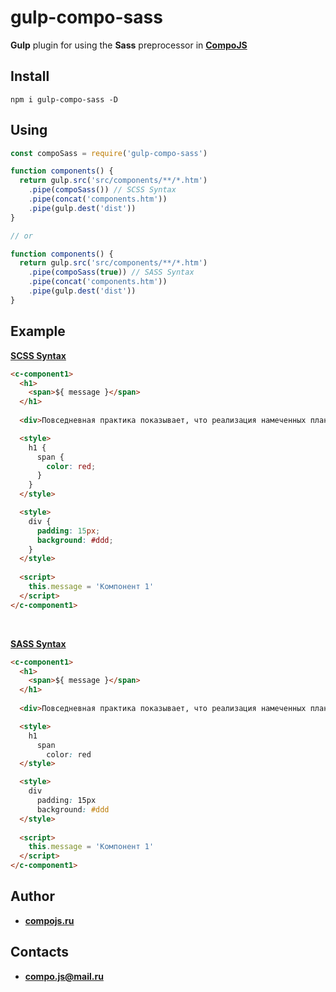 # gulp-compo-sass

**Gulp** plugin for using the **Sass** preprocessor in **[CompoJS](http://compojs.ru/)**

## Install

```
npm i gulp-compo-sass -D
```

## Using

```js
const compoSass = require('gulp-compo-sass')

function components() {
  return gulp.src('src/components/**/*.htm')
    .pipe(compoSass()) // SCSS Syntax
    .pipe(concat('components.htm'))
    .pipe(gulp.dest('dist'))
}

// or

function components() {
  return gulp.src('src/components/**/*.htm')
    .pipe(compoSass(true)) // SASS Syntax
    .pipe(concat('components.htm'))
    .pipe(gulp.dest('dist'))
}
```

## Example

**[SCSS Syntax](https://sass-lang.com/documentation/syntax#scss)**

```html
<c-component1>
  <h1>
    <span>${ message }</span>
  </h1>
  
  <div>Повседневная практика показывает, что реализация намеченных плановых заданий представляет собой интересный эксперимент проверки модели развития.</div>

  <style>
    h1 {
      span {
        color: red;
      }
    }
  </style>

  <style>
    div {
      padding: 15px;
      background: #ddd;
    }
  </style>
    
  <script>
    this.message = 'Компонент 1'
  </script>
</c-component1>
```
<br>

**[SASS Syntax](https://sass-lang.com/documentation/syntax#the-indented-syntax)**

```html
<c-component1>
  <h1>
    <span>${ message }</span>
  </h1>
  
  <div>Повседневная практика показывает, что реализация намеченных плановых заданий представляет собой интересный эксперимент проверки модели развития.</div>

  <style>
    h1
      span
        color: red
  </style>

  <style>
    div
      padding: 15px
      background: #ddd
  </style>
    
  <script>
    this.message = 'Компонент 1'
  </script>
</c-component1>
```

## Author

- **[compojs.ru](http://www.compojs.ru)**

## Contacts

- **[compo.js@mail.ru](mailto:compo.js@mail.ru)**
